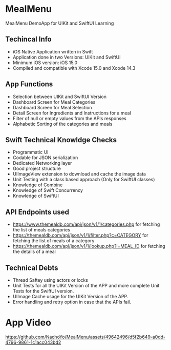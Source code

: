 # MealMenu
MealMenu DemoApp for UIKit and SwiftUI Learning

## Techincal Info
- iOS Native Application written in Swift
- Application done in two Versions: UIKit and SwiftUI
- Minimum iOS version: iOS 15.0
- Compiled and compatible with Xcode 15.0 and Xcode 14.3

## App Functions
- Selection between UIKit and SwiftUI Version
- Dashboard Screen for Meal Categories
- Dashboard Screen for Meal Selection
- Detail Screen for Ingredients and Instructions for a meal
- Filter of null or empty values from the APIs responses
- Alphabetic Sorting of the categories and meals

## Swift Technical Knowldge Checks
- Programmatic UI
- Codable for JSON serialization
- Dedicated Networking layer
- Good project structure
- UIImageView extension to download and cache the image data
- Unit Testing with a class based approach (Only for SwiftUI classes)
- Knowledge of Combine
- Knowledge of Swift Concurrency
- Knowledge of SwiftUI

## API Endpoints used
- https://www.themealdb.com/api/json/v1/1/categories.php for fetching the list of meals categories
- https://themealdb.com/api/json/v1/1/filter.php?c=CATEGORY for fetching the list of meals of a category
- https://themealdb.com/api/json/v1/1/lookup.php?i=MEAL_ID for fetching the details of a meal

## Technical Debts
- Thread Saftey using actors or locks
- Unit Tests for all the UIKit Version of the APP and more complete Unit Tests for the SwiftUI version.
- UIImage Cache usage for the UIKit Version of the APP.
- Error handling and retry option in case that the APIs fail.
  
# App Video
https://github.com/NachoYo/MealMenu/assets/49642496/d5f2b649-a0dd-4796-9861-1c1acc043bd2

